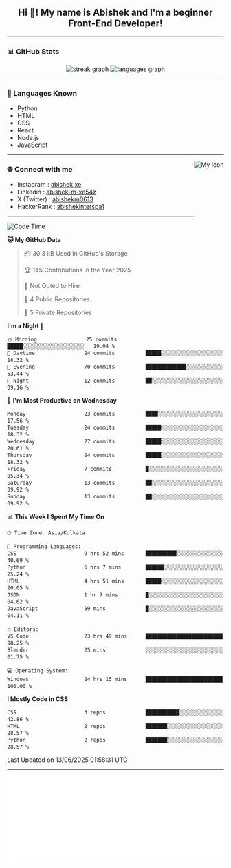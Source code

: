 <h2 align="center">Hi 👋! My name is <b>Abishek</b> and I'm a beginner Front-End Developer!</h2>

---

### 📊 GitHub Stats

<div align="center">
  <img src="https://streak-stats.demolab.com?user=Abishek-Web-Co&locale=en&mode=daily&theme=dracula&hide_border=false&border_radius=5" height="150" alt="streak graph" />
  <img src="https://github-readme-stats.vercel.app/api/top-langs?username=Abishek-Web-Co&locale=en&hide_title=false&layout=compact&card_width=320&langs_count=5&theme=dracula&hide_border=false" height="150" alt="languages graph" />
</div>

---

### 🧠 Languages Known

- Python  
- HTML  
- CSS  
- React  
- Node.js  
- JavaScript  

---

<img align="right" height="150" src="https://abish-file.web.app/assets/favicon.png" alt="My Icon" />

### 🌐 Connect with me

- Instagram   : [abishek.xe](https://www.instagram.com/abishek.xe/)
- Linkedin    : [abishek-m-xe54z](https://www.linkedin.com/in/abishek-m-xe54z/)
- X (Twitter) : [abishekm0613](https://x.com/abishekm0613)
- HackerRank  : [abishekinterspa1](https://www.hackerrank.com/profile/abishekinterspa1)

---

<!--START_SECTION:waka-->
![Code Time](http://img.shields.io/badge/Code%20Time-43%20hrs%2026%20mins-blue)

**🐱 My GitHub Data** 

> 📦 30.3 kB Used in GitHub's Storage 
 > 
> 🏆 145 Contributions in the Year 2025
 > 
> 🚫 Not Opted to Hire
 > 
> 📜 4 Public Repositories 
 > 
> 🔑 5 Private Repositories 
 > 
**I'm a Night 🦉** 

```text
🌞 Morning                25 commits          █████░░░░░░░░░░░░░░░░░░░░   19.08 % 
🌆 Daytime                24 commits          █████░░░░░░░░░░░░░░░░░░░░   18.32 % 
🌃 Evening                70 commits          █████████████░░░░░░░░░░░░   53.44 % 
🌙 Night                  12 commits          ██░░░░░░░░░░░░░░░░░░░░░░░   09.16 % 
```
📅 **I'm Most Productive on Wednesday** 

```text
Monday                   23 commits          ████░░░░░░░░░░░░░░░░░░░░░   17.56 % 
Tuesday                  24 commits          █████░░░░░░░░░░░░░░░░░░░░   18.32 % 
Wednesday                27 commits          █████░░░░░░░░░░░░░░░░░░░░   20.61 % 
Thursday                 24 commits          █████░░░░░░░░░░░░░░░░░░░░   18.32 % 
Friday                   7 commits           █░░░░░░░░░░░░░░░░░░░░░░░░   05.34 % 
Saturday                 13 commits          ██░░░░░░░░░░░░░░░░░░░░░░░   09.92 % 
Sunday                   13 commits          ██░░░░░░░░░░░░░░░░░░░░░░░   09.92 % 
```


📊 **This Week I Spent My Time On** 

```text
🕑︎ Time Zone: Asia/Kolkata

💬 Programming Languages: 
CSS                      9 hrs 52 mins       ██████████░░░░░░░░░░░░░░░   40.69 % 
Python                   6 hrs 7 mins        ██████░░░░░░░░░░░░░░░░░░░   25.24 % 
HTML                     4 hrs 51 mins       █████░░░░░░░░░░░░░░░░░░░░   20.05 % 
JSON                     1 hr 7 mins         █░░░░░░░░░░░░░░░░░░░░░░░░   04.62 % 
JavaScript               59 mins             █░░░░░░░░░░░░░░░░░░░░░░░░   04.11 % 

🔥 Editors: 
VS Code                  23 hrs 49 mins      █████████████████████████   98.25 % 
Blender                  25 mins             ░░░░░░░░░░░░░░░░░░░░░░░░░   01.75 % 

💻 Operating System: 
Windows                  24 hrs 15 mins      █████████████████████████   100.00 % 
```

**I Mostly Code in CSS** 

```text
CSS                      3 repos             ███████████░░░░░░░░░░░░░░   42.86 % 
HTML                     2 repos             ███████░░░░░░░░░░░░░░░░░░   28.57 % 
Python                   2 repos             ███████░░░░░░░░░░░░░░░░░░   28.57 % 
```




 Last Updated on 13/06/2025 01:58:31 UTC
<!--END_SECTION:waka-->

---

<div align="center">
  <a href="https://abish-file.web.app/" target="_blank" rel="noopener noreferrer"><img height="200" src="pic.png" alt="Profile Picture" /></a>
</div>

